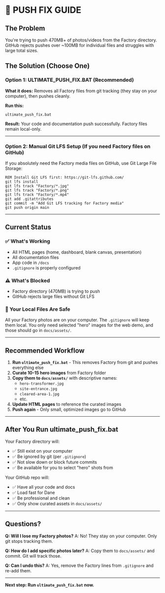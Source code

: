 # 🚀 PUSH FIX GUIDE

## The Problem
You're trying to push 470MB+ of photos/videos from the Factory directory. GitHub rejects pushes over ~100MB for individual files and struggles with large total sizes.

## The Solution (Choose One)

### Option 1: ULTIMATE_PUSH_FIX.BAT (Recommended)
**What it does:** Removes all Factory files from git tracking (they stay on your computer), then pushes cleanly.

**Run this:**
```
ultimate_push_fix.bat
```

**Result:** Your code and documentation push successfully. Factory files remain local-only.

---

### Option 2: Manual Git LFS Setup (If you need Factory files on GitHub)
If you absolutely need the Factory media files on GitHub, use Git Large File Storage:

```batch
REM Install Git LFS first: https://git-lfs.github.com/
git lfs install
git lfs track "Factory/*.jpg"
git lfs track "Factory/*.png"
git lfs track "Factory/*.mp4"
git add .gitattributes
git commit -m "Add Git LFS tracking for Factory media"
git push origin main
```

---

## Current Status

### ✅ What's Working
- All HTML pages (home, dashboard, blank canvas, presentation)
- All documentation files
- App code in `/docs`
- `.gitignore` is properly configured

### ⚠️ What's Blocked
- Factory directory (470MB) is trying to push
- GitHub rejects large files without Git LFS

### 📁 Your Local Files Are Safe
All your Factory photos are on your computer. The `.gitignore` will keep them local. You only need selected "hero" images for the web demo, and those should go in `docs/assets/`.

---

## Recommended Workflow

1. **Run `ultimate_push_fix.bat`** - This removes Factory from git and pushes everything else
2. **Curate 10-15 hero images** from Factory folder
3. **Copy them to `docs/assets/`** with descriptive names:
   - `hero-transformer.jpg`
   - `site-entrance.jpg`
   - `cleared-area-1.jpg`
   - etc.
4. **Update HTML pages** to reference the curated images
5. **Push again** - Only small, optimized images go to GitHub

---

## After You Run ultimate_push_fix.bat

Your Factory directory will:
- ✅ Still exist on your computer
- ✅ Be ignored by git (per `.gitignore`)
- ✅ Not slow down or block future commits
- ✅ Be available for you to select "hero" shots from

Your GitHub repo will:
- ✅ Have all your code and docs
- ✅ Load fast for Dane
- ✅ Be professional and clean
- ✅ Only show curated assets in `docs/assets/`

---

## Questions?

**Q: Will I lose my Factory photos?**
A: No! They stay on your computer. Only git stops tracking them.

**Q: How do I add specific photos later?**
A: Copy them to `docs/assets/` and commit. Git will track those.

**Q: Can I undo this?**
A: Yes, remove the Factory lines from `.gitignore` and re-add them.

---

**Next step: Run `ultimate_push_fix.bat` now.**
